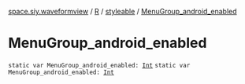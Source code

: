 [space.siy.waveformview](../../index.md) / [R](../index.md) / [styleable](index.md) / [MenuGroup_android_enabled](./-menu-group_android_enabled.md)

# MenuGroup_android_enabled

`static var MenuGroup_android_enabled: `[`Int`](https://kotlinlang.org/api/latest/jvm/stdlib/kotlin/-int/index.html)
`static var MenuGroup_android_enabled: `[`Int`](https://kotlinlang.org/api/latest/jvm/stdlib/kotlin/-int/index.html)